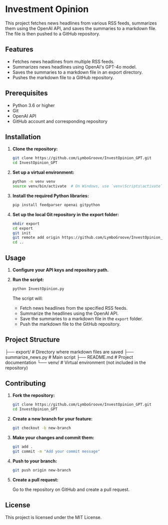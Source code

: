 # Investment Opinion

This project fetches news headlines from various RSS feeds, summarizes them using the OpenAI API, and saves the summaries to a markdown file. The file is then pushed to a GitHub repository.

## Features

- Fetches news headlines from multiple RSS feeds.
- Summarizes news headlines using OpenAI's GPT-4o model.
- Saves the summaries to a markdown file in an export directory.
- Pushes the markdown file to a GitHub repository.

## Prerequisites

- Python 3.6 or higher
- Git
- OpenAI API
- GitHub account and corresponding repository

## Installation

1. **Clone the repository:**

    ```bash
    git clone https://github.com/LymboGroove/InvestOpinion_GPT.git
    cd InvestOpinion_GPT
    ```

2. **Set up a virtual environment:**

    ```bash
    python -m venv venv
    source venv/bin/activate  # On Windows, use `venv\Scripts\activate`
    ```

3. **Install the required Python libraries:**

    ```bash
    pip install feedparser openai gitpython
    ```

4. **Set up the local Git repository in the export folder:**

    ```bash
    mkdir export
    cd export
    git init
    git remote add origin https://github.com/LymboGroove/InvestOpinion_GPT.git
    cd ..
    ```

## Usage

1. **Configure your API keys and repository path.**

2. **Run the script:**

    ```bash
    python InvestOpinion.py
    ```

    The script will:
    - Fetch news headlines from the specified RSS feeds.
    - Summarize the headlines using the OpenAI API.
    - Save the summaries to a markdown file in the `export` folder.
    - Push the markdown file to the GitHub repository.

## Project Structure
├── export/                     # Directory where markdown files are saved
├── summarize_news.py           # Main script
├── README.md                   # Project documentation
└── venv/                       # Virtual environment (not included in the repository)

## Contributing

1. **Fork the repository:**

    ```bash
    git clone https://github.com/LymboGroove/InvestOpinion_GPT.git
    cd InvestOpinion_GPT
    ```

2. **Create a new branch for your feature:**

    ```bash
    git checkout -b new-branch
    ```

3. **Make your changes and commit them:**

    ```bash
    git add .
    git commit -m "Add your commit message"
    ```

4. **Push to your branch:**

    ```bash
    git push origin new-branch
    ```

5. **Create a pull request:**

    Go to the repository on GitHub and create a pull request.

## License

This project is licensed under the MIT License.